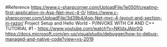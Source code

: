 #Reference
https://www.c-sharpcorner.com/UploadFile/1e050f/creating-first-application-in-Asp-Net-mvc-4-0/
https://www.c-sharpcorner.com/UploadFile/3d39b4/Asp-Net-mvc-4-layout-and-section-in-razor/
Project Setup and Hello World - P/INVOKE WITH C# AND C++ TUTORIAL #1 - https://www.youtube.com/watch?v=NKIdxJAbr0Q
https://docs.microsoft.com/en-us/visualstudio/debugger/how-to-debug-managed-and-native-code?view=vs-2019